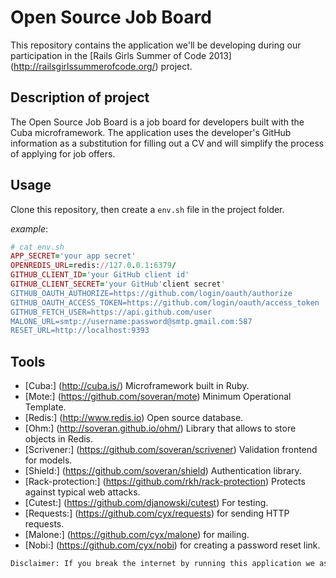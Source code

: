 Open Source Job Board
=====================

This repository contains the application we'll be developing during our participation in the [Rails Girls Summer of Code 2013] (http://railsgirlssummerofcode.org/) project.

Description of project
----------------------
The Open Source Job Board is a job board for developers built with the Cuba microframework. The application uses the developer's GitHub information as a substitution for filling out a CV and will simplify the process of applying for job offers.

Usage
------------
Clone this repository, then create a `env.sh` file in the project folder.

*example*:

``` ruby
# cat env.sh
APP_SECRET='your app secret'
OPENREDIS_URL=redis://127.0.0.1:6379/
GITHUB_CLIENT_ID='your GitHub client id'
GITHUB_CLIENT_SECRET='your GitHub'client secret'
GITHUB_OAUTH_AUTHORIZE=https://github.com/login/oauth/authorize
GITHUB_OAUTH_ACCESS_TOKEN=https://github.com/login/oauth/access_token
GITHUB_FETCH_USER=https://api.github.com/user
MALONE_URL=smtp://username:password@smtp.gmail.com:587
RESET_URL=http://localhost:9393
```

Tools
-----
- [Cuba:] (http://cuba.is/) Microframework built in Ruby.
- [Mote:] (https://github.com/soveran/mote) Minimum Operational Template.
- [Redis:] (http://www.redis.io) Open source database.
- [Ohm:] (http://soveran.github.io/ohm/) Library that allows to store objects in Redis.
- [Scrivener:] (https://github.com/soveran/scrivener) Validation frontend for models.
- [Shield:] (https://github.com/soveran/shield) Authentication library.
- [Rack-protection:] (https://github.com/rkh/rack-protection) Protects against typical web attacks.
- [Cutest:] (https://github.com/djanowski/cutest) For testing.
- [Requests:] (https://github.com/cyx/requests) for sending HTTP requests.
- [Malone:] (https://github.com/cyx/malone) for mailing.
- [Nobi:] (https://github.com/cyx/nobi) for creating a password reset link.

``` html
Disclaimer: If you break the internet by running this application we assume no responsibility!
```